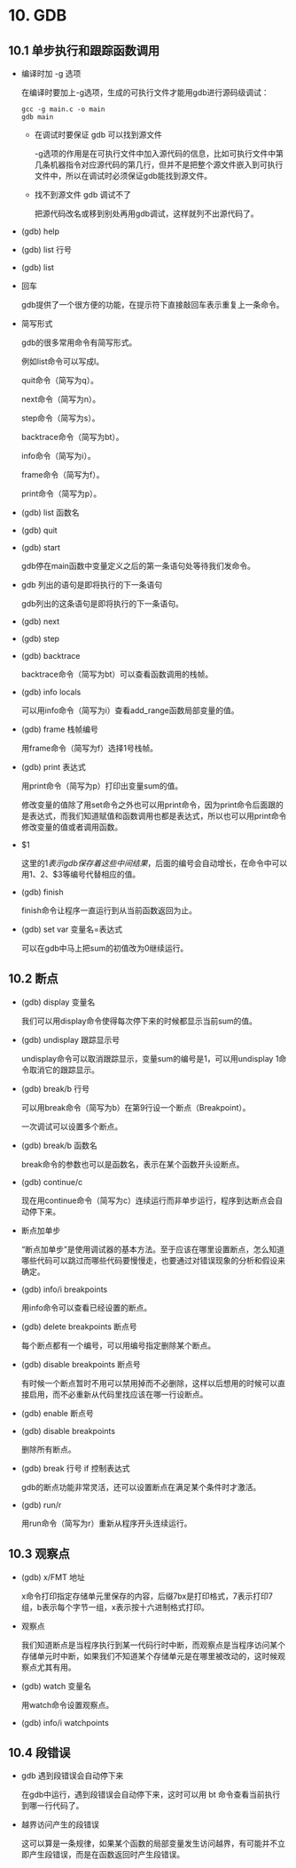 # 10. GDB

## 10.1 单步执行和跟踪函数调用

- 编译时加 -g 选项

  在编译时要加上-g选项，生成的可执行文件才能用gdb进行源码级调试：

  ``` console
  gcc -g main.c -o main
  gdb main
  ```

  - 在调试时要保证 gdb 可以找到源文件

    -g选项的作用是在可执行文件中加入源代码的信息，比如可执行文件中第几条机器指令对应源代码的第几行，但并不是把整个源文件嵌入到可执行文件中，所以在调试时必须保证gdb能找到源文件。

  - 找不到源文件 gdb 调试不了

    把源代码改名或移到别处再用gdb调试，这样就列不出源代码了。

- (gdb) help

- (gdb) list 行号

- (gdb) list

- 回车

  gdb提供了一个很方便的功能，在提示符下直接敲回车表示重复上一条命令。

- 简写形式

  gdb的很多常用命令有简写形式。

  例如list命令可以写成l。

  quit命令（简写为q）。

  next命令（简写为n）。

  step命令（简写为s）。

  backtrace命令（简写为bt）。

  info命令（简写为i）。

  frame命令（简写为f）。

  print命令（简写为p）。

- (gdb) list 函数名

- (gdb) quit

- (gdb) start

  gdb停在main函数中变量定义之后的第一条语句处等待我们发命令。

- gdb 列出的语句是即将执行的下一条语句

  gdb列出的这条语句是即将执行的下一条语句。

- (gdb) next

- (gdb) step

- (gdb) backtrace

  backtrace命令（简写为bt）可以查看函数调用的栈帧。

- (gdb) info locals

  可以用info命令（简写为i）查看add_range函数局部变量的值。

- (gdb) frame 栈帧编号

  用frame命令（简写为f）选择1号栈帧。

- (gdb) print 表达式

  用print命令（简写为p）打印出变量sum的值。

  修改变量的值除了用set命令之外也可以用print命令，因为print命令后面跟的是表达式，而我们知道赋值和函数调用也都是表达式，所以也可以用print命令修改变量的值或者调用函数。

- $1

  这里的$1表示gdb保存着这些中间结果，$后面的编号会自动增长，在命令中可以用$1、$2、$3等编号代替相应的值。

- (gdb) finish

  finish命令让程序一直运行到从当前函数返回为止。

- (gdb) set var 变量名=表达式

  可以在gdb中马上把sum的初值改为0继续运行。

## 10.2 断点

- (gdb) display 变量名

  我们可以用display命令使得每次停下来的时候都显示当前sum的值。

- (gdb) undisplay 跟踪显示号

  undisplay命令可以取消跟踪显示，变量sum的编号是1，可以用undisplay 1命令取消它的跟踪显示。

- (gdb) break/b 行号

  可以用break命令（简写为b）在第9行设一个断点（Breakpoint）。

  一次调试可以设置多个断点。

- (gdb) break/b 函数名

  break命令的参数也可以是函数名，表示在某个函数开头设断点。

- (gdb) continue/c

  现在用continue命令（简写为c）连续运行而非单步运行，程序到达断点会自动停下来。

- 断点加单步

  “断点加单步”是使用调试器的基本方法。至于应该在哪里设置断点，怎么知道哪些代码可以跳过而哪些代码要慢慢走，也要通过对错误现象的分析和假设来确定。

- (gdb) info/i breakpoints

  用info命令可以查看已经设置的断点。

- (gdb) delete breakpoints 断点号

  每个断点都有一个编号，可以用编号指定删除某个断点。

- (gdb) disable breakpoints 断点号

  有时候一个断点暂时不用可以禁用掉而不必删除，这样以后想用的时候可以直接启用，而不必重新从代码里找应该在哪一行设断点。

- (gdb) enable 断点号

- (gdb) disable breakpoints

  删除所有断点。

- (gdb) break 行号 if 控制表达式

  gdb的断点功能非常灵活，还可以设置断点在满足某个条件时才激活。

- (gdb) run/r

  用run命令（简写为r）重新从程序开头连续运行。

## 10.3 观察点

- (gdb) x/FMT 地址

  x命令打印指定存储单元里保存的内容，后缀7bx是打印格式，7表示打印7组，b表示每个字节一组，x表示按十六进制格式打印。

- 观察点

  我们知道断点是当程序执行到某一代码行时中断，而观察点是当程序访问某个存储单元时中断，如果我们不知道某个存储单元是在哪里被改动的，这时候观察点尤其有用。

- (gdb) watch 变量名

  用watch命令设置观察点。

- (gdb) info/i watchpoints

## 10.4 段错误

- gdb 遇到段错误会自动停下来

  在gdb中运行，遇到段错误会自动停下来，这时可以用 bt 命令查看当前执行到哪一行代码了。

- 越界访问产生的段错误

  这可以算是一条规律，如果某个函数的局部变量发生访问越界，有可能并不立即产生段错误，而是在函数返回时产生段错误。
